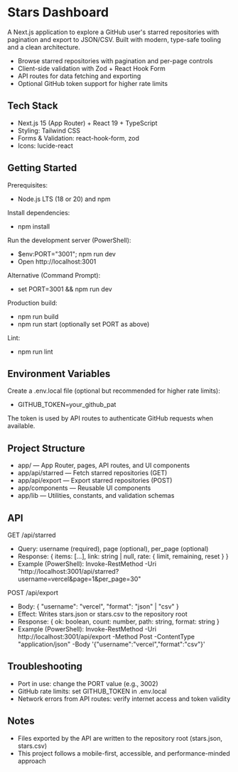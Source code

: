 # Stars Dashboard

A Next.js application to explore a GitHub user's starred repositories with pagination and export to JSON/CSV. Built with modern, type-safe tooling and a clean architecture.

- Browse starred repositories with pagination and per-page controls
- Client-side validation with Zod + React Hook Form
- API routes for data fetching and exporting
- Optional GitHub token support for higher rate limits

## Tech Stack
- Next.js 15 (App Router) + React 19 + TypeScript
- Styling: Tailwind CSS
- Forms & Validation: react-hook-form, zod
- Icons: lucide-react

## Getting Started

Prerequisites:
- Node.js LTS (18 or 20) and npm

Install dependencies:
- npm install

Run the development server (PowerShell):
- $env:PORT="3001"; npm run dev
- Open http://localhost:3001

Alternative (Command Prompt):
- set PORT=3001 && npm run dev

Production build:
- npm run build
- npm run start (optionally set PORT as above)

Lint:
- npm run lint

## Environment Variables
Create a .env.local file (optional but recommended for higher rate limits):
- GITHUB_TOKEN=your_github_pat

The token is used by API routes to authenticate GitHub requests when available.

## Project Structure
- app/ — App Router, pages, API routes, and UI components
- app/api/starred — Fetch starred repositories (GET)
- app/api/export — Export starred repositories (POST)
- app/components — Reusable UI components
- app/lib — Utilities, constants, and validation schemas

## API

GET /api/starred
- Query: username (required), page (optional), per_page (optional)
- Response: { items: [...], link: string | null, rate: { limit, remaining, reset } }
- Example (PowerShell): Invoke-RestMethod -Uri "http://localhost:3001/api/starred?username=vercel&page=1&per_page=30"

POST /api/export
- Body: { "username": "vercel", "format": "json" | "csv" }
- Effect: Writes stars.json or stars.csv to the repository root
- Response: { ok: boolean, count: number, path: string, format: string }
- Example (PowerShell): Invoke-RestMethod -Uri http://localhost:3001/api/export -Method Post -ContentType "application/json" -Body '{"username":"vercel","format":"csv"}'

## Troubleshooting
- Port in use: change the PORT value (e.g., 3002)
- GitHub rate limits: set GITHUB_TOKEN in .env.local
- Network errors from API routes: verify internet access and token validity

## Notes
- Files exported by the API are written to the repository root (stars.json, stars.csv)
- This project follows a mobile-first, accessible, and performance-minded approach
